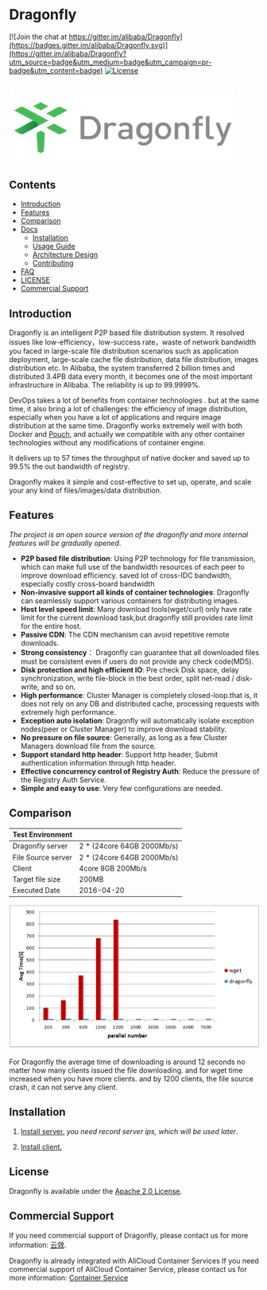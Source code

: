 # Dragonfly

[![Join the chat at https://gitter.im/alibaba/Dragonfly](https://badges.gitter.im/alibaba/Dragonfly.svg)](https://gitter.im/alibaba/Dragonfly?utm_source=badge&utm_medium=badge&utm_campaign=pr-badge&utm_content=badge)
[![License](https://img.shields.io/badge/license-Apache%202-4EB1BA.svg)](https://www.apache.org/licenses/LICENSE-2.0.html)

## ![Dragonfly](docs/images/logo.png)

## Contents

- [Introduction](#introduction)
- [Features](#features)
- [Comparison](#comparison) 
- [Docs](docs)
    - [Installation](#installation)
    - [Usage Guide](docs/usage.md)
    - [Architecture Design](docs/architecture.md)
    - [Contributing](CONTRIBUTING.md)
- [FAQ](FAQ.md)
- [LICENSE](LICENSE)
- [Commercial Support](#commercial-support)

## Introduction

Dragonfly is an intelligent P2P based file distribution system. It resolved issues like low-efficiency，low-success rate，waste of network bandwidth you faced in large-scale file distribution scenarios such as application deployment, large-scale cache file distribution, data file distribution, images distribution etc.
In Alibaba, the system transferred 2 billion times and distributed 3.4PB data every month, it becomes one of the most important infrastructure in Alibaba. The reliability is up to 99.9999%.


DevOps takes a lot of benefits from container technologies . but at the same time, it also bring a lot of challenges: the efficiency of image distribution, especially when you have a lot of applications and require image distribution at the same time. Dragonfly works extremely well with  both Docker and [Pouch](https://github.com/alibaba/pouch), and actually we compatible with any other container technologies without any modifications of container engine.

It delivers up to 57 times the throughput of native docker and saved up to 99.5% the out bandwidth of registry.

Dragonfly makes it simple and cost-effective to set up, operate, and scale your any kind of files/images/data distribution.

## Features
*The project is an open source version of the dragonfly and more internal features will be gradually opened*.

- **P2P based file distribution**: Using P2P technology for file transmission, which can make full 
use of the bandwidth resources of each peer to improve download efficiency.  saved lot of cross-IDC bandwidth, especially costly cross-board bandwidth
- **Non-invasive support all kinds of container technologies**: Dragonfly can seamlessly support various containers for distributing images.
- **Host level speed limit**: Many download tools(wget/curl) only have rate limit for the current download task,but dragonfly
still provides rate limit for the entire host.
- **Passive CDN**: The CDN mechanism can avoid repetitive remote downloads.
- **Strong consistency**： Dragonfly can guarantee that all downloaded files must be consistent even if users do not provide any check code(MD5).
- **Disk protection and high efficient IO**: Pre check Disk space, delay synchronization, write file-block in the best order,
split net-read / disk-write, and so on.
- **High performance**: Cluster Manager is completely closed-loop.that is, it does not rely on any DB and distributed cache,
processing requests with extremely high performance. 
- **Exception auto isolation**: Dragonfly will automatically isolate exception nodes(peer or Cluster Manager) to improve download stability.
- **No pressure on file source**: Generally, as long as a few Cluster Managers download file from the source.
- **Support standard http header**: Support http header, Submit authentication information through http header.
- **Effective concurrency control of Registry Auth**: Reduce the pressure of the Registry Auth Service.
- **Simple and easy to use**: Very few configurations are needed.

## Comparison

|Test Environment ||
|--------------------|-------------------|
|Dragonfly server|2 * (24core 64GB 2000Mb/s)|
|File Source server|2 * (24core 64GB 2000Mb/s)|
|Client|4core 8GB 200Mb/s|
|Target file size|200MB|
|Executed Date|2016-04-20|

<div>
<img src="docs/images/performance.png"/>
</div>

For Dragonfly the average time of downloading is around 12 seconds no matter how many clients issued the file downloading.
and for wget time increased when you have more clients. and by 1200 clients, the file source crash, it can not serve any client.

## Installation

1. [Install server.](docs/install_server.md)
*you need record server ips, which will be used later*.

2. [Install client.](docs/install_client.md)

## License

Dragonfly is available under the [Apache 2.0 License](https://www.apache.org/licenses/LICENSE-2.0.html).

## Commercial Support

If you need commercial support of Dragonfly, please contact us for more information: [云效](https://www.aliyun.com/product/yunxiao).

Dragonfly is already integrated with AliCloud Container Services
If you need commercial support of AliCloud Container Service, please contact us for more information: [Container Service
](https://www.alibabacloud.com/product/container-service)
